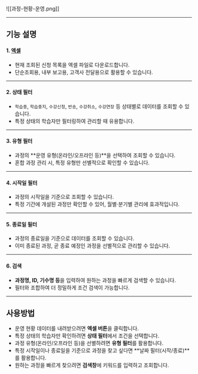
![[과정-현황-운영.png]]

---

## 기능 설명

#### 1. [엑셀](엑셀.md)
- 현재 조회된 신청 목록을 엑셀 파일로 다운로드합니다.  
- 단순조회용, 내부 보고용, 고객사 전달용으로 활용할 수 있습니다.  

---

#### 2. 상태 필터
- `학습중`, `학습중지`, `수강신청`, `반송`, `수강취소`, `수강연장` 등 상태별로 데이터를 조회할 수 있습니다.  
- 특정 상태의 학습자만 필터링하여 관리할 때 유용합니다.  

---

#### 3. 유형 필터
- 과정의 **운영 유형(온라인/오프라인 등)**을 선택하여 조회할 수 있습니다.  
- 혼합 과정 관리 시, 특정 유형만 선별적으로 확인할 수 있습니다.  

---

#### 4. 시작일 필터
- 과정의 시작일을 기준으로 조회할 수 있습니다.  
- 특정 기간에 개설된 과정만 확인할 수 있어, 월별·분기별 관리에 효과적입니다.  

---

#### 5. 종료일 필터
- 과정의 종료일을 기준으로 데이터를 조회할 수 있습니다.  
- 이미 종료된 과정, 곧 종료 예정인 과정을 선별적으로 관리할 수 있습니다.  

---

#### 6. 검색
- **과정명, ID, 기수명 등**을 입력하여 원하는 과정을 빠르게 검색할 수 있습니다.  
- 필터와 조합하여 더 정밀하게 조건 검색이 가능합니다.  

---

## 사용방법
- 운영 현황 데이터를 내려받으려면 **엑셀 버튼**을 클릭합니다.  
- 특정 상태의 학습자만 확인하려면 **상태 필터**에서 조건을 선택합니다.  
- 과정 유형(온라인/오프라인 등)을 선별하려면 **유형 필터**를 활용합니다.  
- 특정 시작일이나 종료일을 기준으로 과정을 찾고 싶다면 **날짜 필터(시작/종료)**를 활용합니다.  
- 원하는 과정을 빠르게 찾으려면 **검색창**에 키워드를 입력하고 조회합니다.  

